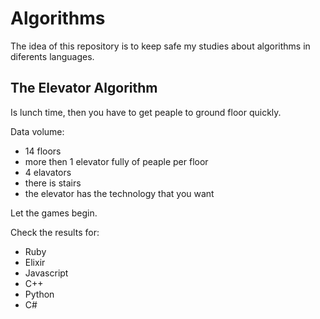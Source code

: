 # Algorithms
The idea of this repository is to keep safe my studies about algorithms
in diferents languages.

## The Elevator Algorithm

Is lunch time, then you have to get peaple to ground floor quickly.

Data volume:
 - 14 floors
 - more then 1 elevator fully of peaple per floor
 - 4 elavators
 - there is stairs
 - the elevator has the technology that you want

Let the games begin.

Check the results for:
 - Ruby
 - Elixir
 - Javascript
 - C++
 - Python
 - C#


